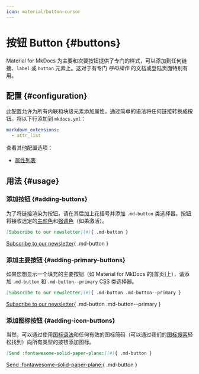 ```yaml
---
icon: material/button-cursor
---
```


# 按钮 Button {#buttons}

Material for MkDocs 为主要和次要按钮提供了专门的样式，可以添加到任何链接、`label` 或 `button` 元素上。这对于有专门 _呼叫操作_ 的文档或登陆页面特别有用。

## 配置 {#configuration}

此配置允许为所有内联和块级元素添加属性，通过简单的语法将任何链接转换成按钮。将以下行添加到 `mkdocs.yml`：

``` yaml
markdown_extensions:
  - attr_list
```

查看其他配置选项：

- [属性列表]

  [属性列表]: ../setup/extensions/python-markdown.md#attribute-lists

## 用法 {#usage}

### 添加按钮 {#adding-buttons}

为了将链接渲染为按钮，请在其后加上花括号并添加 `.md-button` 类选择器。按钮将接收选定的[主颜色]和[强调色]（如果激活）。

``` markdown title="Button"
[Subscribe to our newsletter](#){ .md-button }
```

<div class="result" markdown>

[Subscribe to our newsletter][演示]{ .md-button }

</div>

  [主颜色]: ../setup/changing-the-colors.md#primary-color
  [强调色]: ../setup/changing-the-colors.md#accent-color
  [演示]: javascript:alert$.next("Demo")

### 添加主要按钮 {#adding-primary-buttons}

如果您想显示一个填充的主要按钮（如 Material for MkDocs 的[首页]上），请添加 `.md-button` 和 `.md-button--primary` CSS 类选择器。

``` markdown title="Button, primary"
[Subscribe to our newsletter](#){ .md-button .md-button--primary }
```

<div class="result" markdown>

[Subscribe to our newsletter][演示]{ .md-button .md-button--primary }

</div>

  [landing page]: ../index.md

### 添加图标按钮 {#adding-icon-buttons}

当然，可以通过使用[图标语法]和任何有效的图标简码（可以通过我们的[图标搜索]轻松找到）向所有类型的按钮添加图标。

``` markdown title="Button with icon"
[Send :fontawesome-solid-paper-plane:](#){ .md-button }
```

<div class="result" markdown>

[Send :fontawesome-solid-paper-plane:][演示]{ .md-button }

</div>

  [图标语法]: icons-emojis.md#using-icons
  [图标搜索]: icons-emojis.md#search
